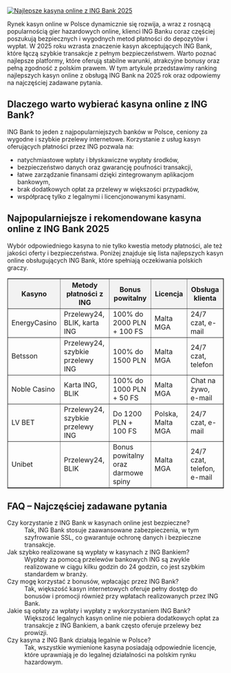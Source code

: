 [![Najlepsze kasyna online z ING Bank 2025](https://123-caf.pages.dev/gitsignup.png)](https://vrmoo.ru/Bt82HjjY)

<div>     <p>Rynek kasyn online w Polsce dynamicznie się rozwija, a wraz z rosnącą popularnością gier hazardowych online, klienci ING Banku coraz częściej poszukują bezpiecznych i wygodnych metod płatności do depozytów i wypłat. W 2025 roku wzrasta znaczenie kasyn akceptujących ING Bank, które łączą szybkie transakcje z pełnym bezpieczeństwem. Warto poznać najlepsze platformy, które oferują stabilne warunki, atrakcyjne bonusy oraz pełną zgodność z polskim prawem. W tym artykule przedstawimy ranking najlepszych kasyn online z obsługą ING Bank na 2025 rok oraz odpowiemy na najczęściej zadawane pytania.</p>        <h2>Dlaczego warto wybierać kasyna online z ING Bank?</h2>     <p>ING Bank to jeden z najpopularniejszych banków w Polsce, ceniony za wygodne i szybkie przelewy internetowe. Korzystanie z usług kasyn oferujących płatności przez ING pozwala na:</p>     <ul>       <li>natychmiastowe wpłaty i błyskawiczne wypłaty środków,</li>       <li>bezpieczeństwo danych oraz gwarancję poufności transakcji,</li>       <li>łatwe zarządzanie finansami dzięki zintegrowanym aplikacjom bankowym,</li>       <li>brak dodatkowych opłat za przelewy w większości przypadków,</li>       <li>współpracę tylko z legalnymi i licencjonowanymi kasynami.</li>     </ul>        <h2>Najpopularniejsze i rekomendowane kasyna online z ING Bank 2025</h2>     <p>Wybór odpowiedniego kasyna to nie tylko kwestia metody płatności, ale też jakości oferty i bezpieczeństwa. Poniżej znajduje się lista najlepszych kasyn online obsługujących ING Bank, które spełniają oczekiwania polskich graczy.</p>        <table border="1" cellpadding="8" cellspacing="0" style="border-collapse: collapse; width: 100%;">       <thead>         <tr style="background-color:#f2f2f2;">           <th>Kasyno</th>           <th>Metody płatności z ING</th>           <th>Bonus powitalny</th>           <th>Licencja</th>           <th>Obsługa klienta</th>         </tr>       </thead>       <tbody>         <tr>           <td>EnergyCasino</td>           <td>Przelewy24, BLIK, karta ING</td>           <td>100% do 2000 PLN + 100 FS</td>           <td>Malta MGA</td>           <td>24/7 czat, e-mail</td>         </tr>         <tr>           <td>Betsson</td>           <td>Przelewy24, szybkie przelewy ING</td>           <td>100% do 1500 PLN</td>           <td>Malta MGA</td>           <td>24/7 czat, telefon</td>         </tr>         <tr>           <td>Noble Casino</td>           <td>Karta ING, BLIK</td>           <td>100% do 1000 PLN + 50 FS</td>           <td>Malta MGA</td>           <td>Chat na żywo, e-mail</td>         </tr>         <tr>           <td>LV BET</td>           <td>Przelewy24, szybkie przelewy ING</td>           <td>Do 1200 PLN + 100 FS</td>           <td>Polska, Malta MGA</td>           <td>24/7 czat, e-mail</td>         </tr>         <tr>           <td>Unibet</td>           <td>Przelewy24, BLIK</td>           <td>Bonus powitalny oraz darmowe spiny</td>           <td>Malta MGA</td>           <td>24/7 czat, telefon, e-mail</td>         </tr>       </tbody>     </table>        <h2>FAQ – Najczęściej zadawane pytania</h2>     <dl>       <dt>Czy korzystanie z ING Bank w kasynach online jest bezpieczne?</dt>       <dd>Tak, ING Bank stosuje zaawansowane zabezpieczenia, w tym szyfrowanie SSL, co gwarantuje ochronę danych i bezpieczne transakcje.</dd>          <dt>Jak szybko realizowane są wypłaty w kasynach z ING Bankiem?</dt>       <dd>Wypłaty za pomocą przelewów bankowych ING są zwykle realizowane w ciągu kilku godzin do 24 godzin, co jest szybkim standardem w branży.</dd>          <dt>Czy mogę korzystać z bonusów, wpłacając przez ING Bank?</dt>       <dd>Tak, większość kasyn internetowych oferuje pełny dostęp do bonusów i promocji również przy wpłatach realizowanych przez ING Bank.</dd>          <dt>Jakie są opłaty za wpłaty i wypłaty z wykorzystaniem ING Bank?</dt>       <dd>Większość legalnych kasyn online nie pobiera dodatkowych opłat za transakcje z ING Bankiem, a bank często oferuje przelewy bez prowizji.</dd>          <dt>Czy kasyna z ING Bank działają legalnie w Polsce?</dt>       <dd>Tak, wszystkie wymienione kasyna posiadają odpowiednie licencje, które uprawniają je do legalnej działalności na polskim rynku hazardowym.</dd>     </dl>   </div>